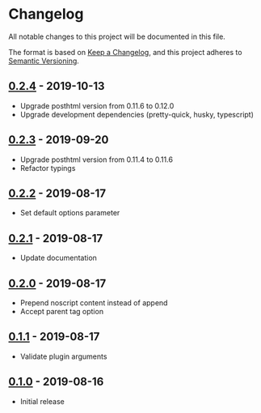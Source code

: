 # Changelog

All notable changes to this project will be documented in this file.

The format is based on [Keep a Changelog](https://keepachangelog.com/en/1.0.0/),
and this project adheres to [Semantic Versioning](https://semver.org/spec/v2.0.0.html).

## [0.2.4](https://github.com/metonym/posthtml-noscript/releases/tag/v0.2.4) - 2019-10-13

- Upgrade posthtml version from 0.11.6 to 0.12.0
- Upgrade development dependencies (pretty-quick, husky, typescript)

## [0.2.3](https://github.com/metonym/posthtml-noscript/releases/tag/v0.2.3) - 2019-09-20

- Upgrade posthtml version from 0.11.4 to 0.11.6
- Refactor typings

## [0.2.2](https://github.com/metonym/posthtml-noscript/releases/tag/v0.2.2) - 2019-08-17

- Set default options parameter

## [0.2.1](https://github.com/metonym/posthtml-noscript/releases/tag/v0.2.1) - 2019-08-17

- Update documentation

## [0.2.0](https://github.com/metonym/posthtml-noscript/releases/tag/v0.2.0) - 2019-08-17

- Prepend noscript content instead of append
- Accept parent tag option

## [0.1.1](https://github.com/metonym/posthtml-noscript/releases/tag/v0.1.1) - 2019-08-17

- Validate plugin arguments

## [0.1.0](https://github.com/metonym/posthtml-noscript/releases/tag/v0.1.0) - 2019-08-16

- Initial release
